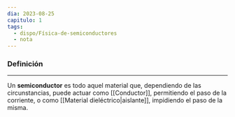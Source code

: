 ```yaml
---
dia: 2023-08-25
capitulo: 1
tags:
  - dispo/Física-de-semiconductores
  - nota
---
```

### Definición
---
Un **semiconductor** es todo aquel material que, dependiendo de las circunstancias, puede actuar como [[Conductor]], permitiendo el paso de la corriente, o como [[Material dieléctrico|aislante]], impidiendo el paso de la misma.